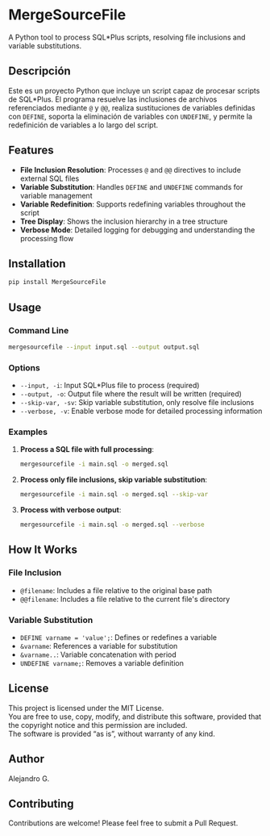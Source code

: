 # MergeSourceFile 

A Python tool to process SQL*Plus scripts, resolving file inclusions and variable substitutions.

## Descripción

Este es un proyecto Python que incluye un script capaz de procesar scripts de SQL*Plus. El programa resuelve las inclusiones de archivos referenciados mediante `@` y `@@`, realiza sustituciones de variables definidas con `DEFINE`, soporta la eliminación de variables con `UNDEFINE`, y permite la redefinición de variables a lo largo del script.

## Features

- **File Inclusion Resolution**: Processes `@` and `@@` directives to include external SQL files
- **Variable Substitution**: Handles `DEFINE` and `UNDEFINE` commands for variable management
- **Variable Redefinition**: Supports redefining variables throughout the script
- **Tree Display**: Shows the inclusion hierarchy in a tree structure
- **Verbose Mode**: Detailed logging for debugging and understanding the processing flow

## Installation

```bash
pip install MergeSourceFile
```

## Usage

### Command Line

```bash
mergesourcefile --input input.sql --output output.sql
```

### Options

- `--input, -i`: Input SQL*Plus file to process (required)
- `--output, -o`: Output file where the result will be written (required)
- `--skip-var, -sv`: Skip variable substitution, only resolve file inclusions
- `--verbose, -v`: Enable verbose mode for detailed processing information

### Examples

1. **Process a SQL file with full processing**:
   ```bash
   mergesourcefile -i main.sql -o merged.sql
   ```

2. **Process only file inclusions, skip variable substitution**:
   ```bash
   mergesourcefile -i main.sql -o merged.sql --skip-var
   ```

3. **Process with verbose output**:
   ```bash
   mergesourcefile -i main.sql -o merged.sql --verbose
   ```

## How It Works

### File Inclusion

- `@filename`: Includes a file relative to the original base path
- `@@filename`: Includes a file relative to the current file's directory

### Variable Substitution

- `DEFINE varname = 'value';`: Defines or redefines a variable
- `&varname`: References a variable for substitution
- `&varname..`: Variable concatenation with period
- `UNDEFINE varname;`: Removes a variable definition

## License

This project is licensed under the MIT License.  
You are free to use, copy, modify, and distribute this software, provided that the copyright notice and this permission are included.  
The software is provided “as is”, without warranty of any kind.

## Author

Alejandro G.

## Contributing

Contributions are welcome! Please feel free to submit a Pull Request.
